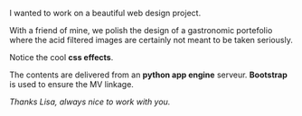 I wanted to work on a beautiful web design project.

With a friend of mine, we polish the design of a gastronomic portefolio where the acid filtered images are certainly not meant to be taken seriously.

Notice the cool __css effects__.

The contents are delivered from an __python app engine__ serveur. __Bootstrap__ is used to ensure the MV linkage.

_Thanks Lisa, always nice to work with you._